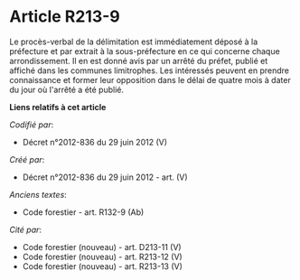 # Article R213-9

Le procès-verbal de la délimitation est immédiatement déposé à la préfecture et par extrait à la sous-préfecture en ce qui
concerne chaque arrondissement. Il en est donné avis par un arrêté du préfet, publié et affiché dans les communes
limitrophes. Les intéressés peuvent en prendre connaissance et former leur opposition dans le délai de quatre mois à dater du
jour où l'arrêté a été publié.

**Liens relatifs à cet article**

_Codifié par_:

  - Décret n°2012-836 du 29 juin 2012 (V)

_Créé par_:

  - Décret n°2012-836 du 29 juin 2012 - art. (V)

_Anciens textes_:

  - Code forestier - art. R132-9 (Ab)

_Cité par_:

  - Code forestier (nouveau) - art. D213-11 (V)
  - Code forestier (nouveau) - art. R213-12 (V)
  - Code forestier (nouveau) - art. R213-13 (V)
